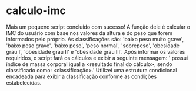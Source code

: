 # calculo-imc
Mais um pequeno script concluído com sucesso! A função dele é calcular o IMC do usuário com base nos valores da altura e do peso que forem informados pelo próprio. As classificações são: 'baixo peso muito grave', 'baixo peso grave', 'baixo peso', 'peso normal', 'sobrepeso', 'obesidade grau I', 'obesidade grau II' e 'obesidade grau III'. Após informar os valores requiridos, o script fará os cálculos e exibir a seguinte mensagem: '<nome do usuario> possui índice de massa corporal igual a <resultado final do cálculo>, sendo classificado como: <classificação>.' Utilizei uma estrutura condicional encadeada para exibir a classificação conforme as condições estabelecidas.
